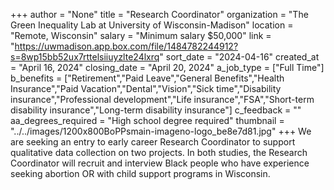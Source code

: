 +++
author = "None"
title = "Research Coordinator"
organization = "The Green Inequality Lab at University of Wisconsin-Madison"
location = "Remote, Wisconsin"
salary = "Minimum salary $50,000"
link = "https://uwmadison.app.box.com/file/1484782244912?s=8wp15bb52ux7rttelsiiuyzlte24lxrq"
sort_date = "2024-04-16"
created_at = "April 16, 2024"
closing_date = "April 20, 2024"
a_job_type = ["Full Time"]
b_benefits = ["Retirement","Paid Leave","General Benefits","Health Insurance","Paid Vacation","Dental","Vision","Sick time","Disability insurance","Professional development","Life insurance","FSA","Short-term disability insurance","Long-term disability insurance"]
c_feedback = ""
aa_degrees_required = "High school degree required"
thumbnail = "../../images/1200x800BoPPsmain-imageno-logo_be8e7d81.jpg"
+++
We are seeking an entry to early career Research Coordinator to support qualitative data collection on two projects. In both studies, the Research Coordinator will recruit and interview Black people who have experience seeking abortion OR with child support programs in Wisconsin. 